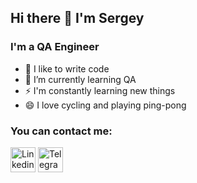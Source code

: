 ## Hi there 👋 I'm Sergey

### I'm a QA Engineer
- 🔭 I like to write code
- 🌱 I’m currently learning QA
- ⚡ I'm constantly learning new things
- 😄 I love cycling and playing ping-pong

### You can contact me:
[<img src='https://cdn-icons-png.flaticon.com/512/145/145807.png' alt='Linkedin' height='40'>](https://www.linkedin.com/in/sergeykonoplev58/)
[<img src='https://upload.wikimedia.org/wikipedia/commons/thumb/8/82/Telegram_logo.svg/2048px-Telegram_logo.svg.png' alt='Telegram' height='40'>](https://t.me/s_brown_bear)